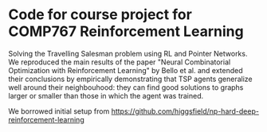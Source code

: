 # Code for course project for COMP767 Reinforcement Learning 
Solving the Travelling Salesman problem using RL and Pointer Networks. We reproduced the main results of the paper "Neural Combinatorial Optimization with Reinforcement Learning" by Bello et al. and extended their conclusions by empirically demonstrating that TSP agents generalize well around their neighbouhood: they can find good solutions to graphs larger or smaller than those in which the agent was trained.

We borrowed initial setup from https://github.com/higgsfield/np-hard-deep-reinforcement-learning

